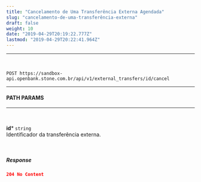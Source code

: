 ```yaml
---
title: "Cancelamento de Uma Transferência Externa Agendada"
slug: "cancelamento-de-uma-transferência-externa"
draft: false
weight: 10
date: "2019-04-29T20:19:22.777Z"
lastmod: "2019-04-29T20:22:41.964Z"
---
```


---
<br>

```http request
POST https://sandbox-api.openbank.stone.com.br/api/v1/external_transfers/id/cancel
```
---

#### **PATH PARAMS**
---
<br>

**id*** `string`
<br>Identificador da transferência externa.



<br>

##### **Response**

```JSON
204 No Content
